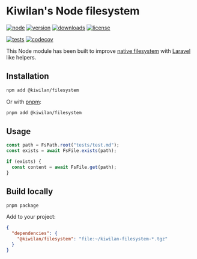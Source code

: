 # Kiwilan's Node filesystem

[![node][node-version-src]][node-version-href]
[![version][version-src]][version-href]
[![downloads][downloads-src]][downloads-href]
[![license][license-src]][license-href]

[![tests][tests-src]][tests-href]
[![codecov][codecov-src]][codecov-href]

This Node module has been built to improve [native filesystem](https://nodejs.org/api/fs.html) with [Laravel](https://laravel.com/) like helpers.

## Installation

```bash
npm add @kiwilan/filesystem
```

Or with [pnpm](https://pnpm.js.org/):

```bash
pnpm add @kiwilan/filesystem
```

## Usage

```ts
const path = FsPath.root("tests/test.md");
const exists = await FsFile.exists(path);

if (exists) {
  const content = await FsFile.get(path);
}
```

## Build locally

```bash
pnpm package
```

Add to your project:

```json
{
  "dependencies": {
    "@kiwilan/filesystem": "file:~/kiwilan-filesystem-*.tgz"
  }
}
```

[version-src]: https://img.shields.io/npm/v/@kiwilan/filesystem.svg?style=flat-square&colorA=18181B&colorB=339933
[version-href]: https://www.npmjs.com/package/@kiwilan/filesystem
[node-version-src]: https://img.shields.io/static/v1?style=flat-square&label=Node.js&message=v16&color=339933&logo=node&logoColor=ffffff&labelColor=18181b
[node-version-href]: https://www.php.net/
[downloads-src]: https://img.shields.io/npm/dt/@kiwilan/filesystem.svg?style=flat-square&colorA=18181B&colorB=339933
[downloads-href]: https://www.npmjs.com/package/@kiwilan/filesystem
[license-src]: https://img.shields.io/github/license/kiwilan/node-filesystem.svg?style=flat-square&colorA=18181B&colorB=339933
[license-href]: https://github.com/kiwilan/node-filesystem/blob/main/README.md
[tests-src]: https://img.shields.io/github/actions/workflow/status/kiwilan/node-filesystem/run-tests.yml?branch=main&label=tests&style=flat-square&colorA=18181B
[tests-href]: https://github.com/kiwilan/node-filesystem/actions/workflows/run-tests.yml
[codecov-src]: https://codecov.io/gh/kiwilan/node-filesystem/branch/main/graph/badge.svg?token=SHQV8D60YV
[codecov-href]: https://codecov.io/gh/kiwilan/node-filesystem
